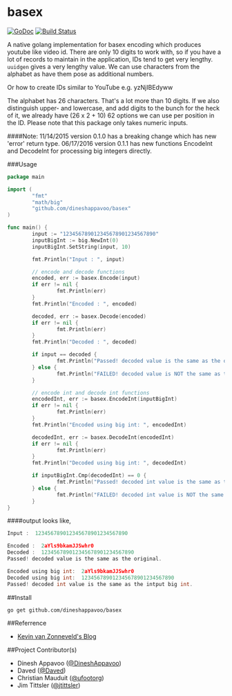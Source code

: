 basex   
=======
[![GoDoc](https://godoc.org/github.com/dineshappavoo/basex?status.svg)](https://godoc.org/github.com/dineshappavoo/basex) [![Build Status](https://travis-ci.org/dineshappavoo/basex.svg?branch=master)](https://travis-ci.org/dineshappavoo/basex)

A native golang implementation for basex encoding which produces youtube like video id.
There are only 10 digits to work with, so if you have a lot of records to maintain in the application, IDs tend to get very lengthy. `uuidgen` gives a very lengthy value. We can use characters from the alphabet as have them pose as additional numbers.

Or how to create IDs similar to YouTube e.g. yzNjIBEdyww

The alphabet has 26 characters. That's a lot more than 10 digits. If we also distinguish upper- and lowercase, and add digits to the bunch for the heck of it, we already have (26 x 2 + 10) 62 options we can use per position in the ID. Please note that this package only takes numeric inputs.

####Note: 
	11/14/2015 version 0.1.0 has a breaking change which has new 'error' return type.
	06/17/2016 version 0.1.1 has new functions EncodeInt and DecodeInt for processing big integers directly.

###Usage
```go
package main

import (
        "fmt"
        "math/big"
        "github.com/dineshappavoo/basex"
)

func main() {
        input := "123456789012345678901234567890"
        inputBigInt := big.NewInt(0)
        inputBigInt.SetString(input, 10)

        fmt.Println("Input : ", input)

        // encode and decode functions
        encoded, err := basex.Encode(input)
        if err != nil {
                fmt.Println(err)
        }
        fmt.Println("Encoded : ", encoded)

        decoded, err := basex.Decode(encoded)
        if err != nil {
                fmt.Println(err)
        }
        fmt.Println("Decoded : ", decoded)

        if input == decoded {
                fmt.Println("Passed! decoded value is the same as the original.")
        } else {
                fmt.Println("FAILED! decoded value is NOT the same as the original!!")
        }

        // encode int and decode int functions
        encodedInt, err := basex.EncodeInt(inputBigInt)
        if err != nil {
                fmt.Println(err)
        }
        fmt.Println("Encoded using big int: ", encodedInt)

        decodedInt, err := basex.DecodeInt(encodedInt)
        if err != nil {
                fmt.Println(err)
        }
        fmt.Println("Decoded using big int: ", decodedInt)

        if inputBigInt.Cmp(decodedInt) == 0 {
                fmt.Println("Passed! decoded int value is the same as the intput big int.")
        } else {
                fmt.Println("FAILED! decoded int value is NOT the same as the original!!")
        }
}
```

####output looks like,

```go
Input :  123456789012345678901234567890

Encoded :  2aYls9bkamJJSwhr0
Decoded :  123456789012345678901234567890
Passed! decoded value is the same as the original.

Encoded using big int:  2aYls9bkamJJSwhr0
Decoded using big int:  123456789012345678901234567890
Passed! decoded int value is the same as the intput big int.
```

##Install

```shell
go get github.com/dineshappavoo/basex
```
##Referrence
* [Kevin van Zonneveld's Blog](http://kvz.io/blog/2009/06/10/create-short-ids-with-php-like-youtube-or-tinyurl/)

  
##Project Contributor(s)

* Dinesh Appavoo ([@DineshAppavoo](https://twitter.com/DineshAppavoo))
* Daved ([@Daved](https://github.com/daved))
* Christian Mauduit ([@ufootorg](https://twitter.com/ufootorg)) 
* Jim Tittsler ([@jtittsler](https://twitter.com/jtittsler))
